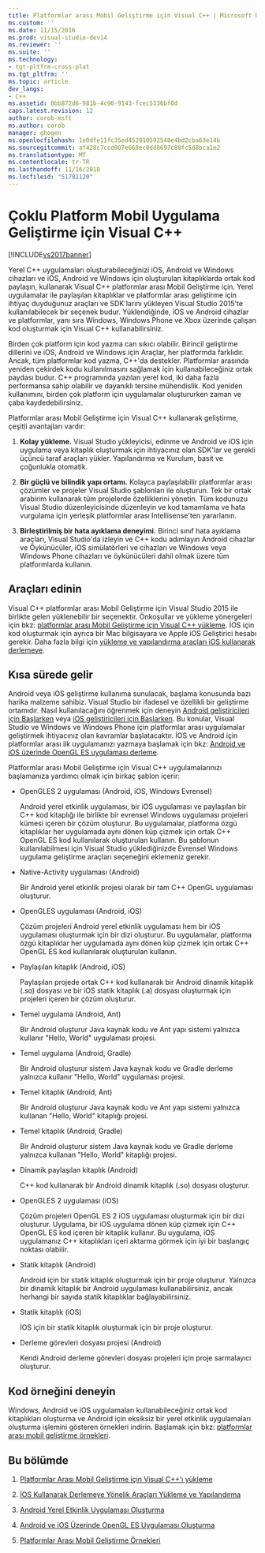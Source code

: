 ```yaml
---
title: Platformlar arası Mobil Geliştirme için Visual C++ | Microsoft Docs
ms.custom: ''
ms.date: 11/15/2016
ms.prod: visual-studio-dev14
ms.reviewer: ''
ms.suite: ''
ms.technology:
- tgt-pltfrm-cross-plat
ms.tgt_pltfrm: ''
ms.topic: article
dev_langs:
- C++
ms.assetid: 0bb872d6-981b-4c96-9143-fcec5336bf0d
caps.latest.revision: 12
author: corob-msft
ms.author: corob
manager: ghogen
ms.openlocfilehash: 1e0dfe11fc35ed452010592548e4bd2cba63e14b
ms.sourcegitcommit: af428c7ccd007e668ec0dd8697c88fc5d8bca1e2
ms.translationtype: MT
ms.contentlocale: tr-TR
ms.lasthandoff: 11/16/2018
ms.locfileid: "51781120"
---
```

# <a name="visual-c-for-cross-platform-mobile-development"></a>Çoklu Platform Mobil Uygulama Geliştirme için Visual C++
[!INCLUDE[vs2017banner](../includes/vs2017banner.md)]

  
Yerel C++ uygulamaları oluşturabileceğinizi iOS, Android ve Windows cihazları ve iOS, Android ve Windows için oluşturulan kitaplıklarda ortak kod paylaşın, kullanarak Visual C++ platformlar arası Mobil Geliştirme için. Yerel uygulamalar ile paylaşılan kitaplıklar ve platformlar arası geliştirme için ihtiyaç duyduğunuz araçları ve SDK'larını yükleyen Visual Studio 2015'te kullanılabilecek bir seçenek budur. Yüklendiğinde, iOS ve Android cihazlar ve platformlar, yanı sıra Windows, Windows Phone ve Xbox üzerinde çalışan kod oluşturmak için Visual C++ kullanabilirsiniz.  
  
 Birden çok platform için kod yazma can sıkıcı olabilir. Birincil geliştirme dillerini ve iOS, Android ve Windows için Araçlar, her platformda farklıdır. Ancak, tüm platformlar kod yazma, C++'da destekler. Platformlar arasında yeniden çekirdek kodu kullanılmasını sağlamak için kullanabileceğiniz ortak paydası budur. C++ programında yazılan yerel kod, iki daha fazla performansa sahip olabilir ve dayanıklı tersine mühendislik. Kod yeniden kullanımını, birden çok platform için uygulamalar oluştururken zaman ve çaba kaydedebilirsiniz.  
  
 Platformlar arası Mobil Geliştirme için Visual C++ kullanarak geliştirme, çeşitli avantajları vardır:  
  
1.  **Kolay yükleme.** Visual Studio yükleyicisi, edinme ve Android ve iOS için uygulama veya kitaplık oluşturmak için ihtiyacınız olan SDK'lar ve gerekli üçüncü taraf araçları yükler. Yapılandırma ve Kurulum, basit ve çoğunlukla otomatik.  
  
2.  **Bir güçlü ve bilindik yapı ortamı.** Kolayca paylaşılabilir platformlar arası çözümler ve projeler Visual Studio şablonları ile oluşturun. Tek bir ortak arabirim kullanarak tüm projelerde özelliklerini yönetin. Tüm kodunuzu Visual Studio düzenleyicisinde düzenleyin ve kod tamamlama ve hata vurgulama için yerleşik platformlar arası Intellisense'ten yararlanın.  
  
3.  **Birleştirilmiş bir hata ayıklama deneyimi.** Birinci sınıf hata ayıklama araçları, Visual Studio'da izleyin ve C++ kodu adımlayın Android cihazlar ve Öykünücüler, iOS simülatörleri ve cihazları ve Windows veya Windows Phone cihazları ve öykünücüleri dahil olmak üzere tüm platformlarda kullanın.  
  
## <a name="get-the-tools"></a>Araçları edinin  
 Visual C++ platformlar arası Mobil Geliştirme için Visual Studio 2015 ile birlikte gelen yüklenebilir bir seçenektir. Önkoşullar ve yükleme yönergeleri için bkz: [platformlar arası Mobil Geliştirme için Visual C++ yükleme](../cross-platform/install-visual-cpp-for-cross-platform-mobile-development.md). İOS için kod oluşturmak için ayrıca bir Mac bilgisayara ve Apple iOS Geliştirici hesabı gerekir. Daha fazla bilgi için [yükleme ve yapılandırma araçları iOS kullanarak derlemeye](../cross-platform/install-and-configure-tools-to-build-using-ios.md).  
  
## <a name="come-up-to-speed"></a>Kısa sürede gelir  
 Android veya iOS geliştirme kullanıma sunulacak, başlama konusunda bazı harika malzeme sahibiz. Visual Studio bir ifadesel ve özellikli bir geliştirme ortamıdır. Nasıl kullanılacağını öğrenmek için deneyin [Android geliştiricileri için Başlarken](https://msdn.microsoft.com/library/windows/apps/dn275875.aspx) veya [iOS geliştiricileri için Başlarken](https://msdn.microsoft.com/library/windows/apps/xaml/jj657966.aspx). Bu konular, Visual Studio ve Windows ve Windows Phone için platformlar arası uygulamalar geliştirmek ihtiyacınız olan kavramlar başlatacaktır. İOS ve Android için platformlar arası ilk uygulamanızı yazmaya başlamak için bkz: [Android ve iOS üzerinde OpenGL ES uygulaması derleme](../cross-platform/build-an-opengl-es-application-on-android-and-ios.md).  
  
 Platformlar arası Mobil Geliştirme için Visual C++ uygulamalarınızı başlamanıza yardımcı olmak için birkaç şablon içerir:  
  
-   OpenGLES 2 uygulaması (Android, iOS, Windows Evrensel)  
  
     Android yerel etkinlik uygulaması, bir iOS uygulaması ve paylaşılan bir C++ kod kitaplığı ile birlikte bir evrensel Windows uygulaması projeleri kümesi içeren bir çözüm oluşturur. Bu uygulamalar, platforma özgü kitaplıklar her uygulamada aynı dönen küp çizmek için ortak C++ OpenGL ES kod kullanılarak oluşturulan kullanın. Bu şablonun kullanılabilmesi için Visual Studio yüklediğinizde Evrensel Windows uygulama geliştirme araçları seçeneğini eklemeniz gerekir.  
  
-   Native-Activity uygulaması (Android)  
  
     Bir Android yerel etkinlik projesi olarak bir tam C++ OpenGL uygulaması oluşturur.  
  
-   OpenGLES uygulaması (Android, iOS)  
  
     Çözüm projeleri Android yerel etkinlik uygulaması hem bir iOS uygulaması oluşturmak için bir dizi oluşturur. Bu uygulamalar, platforma özgü kitaplıklar her uygulamada aynı dönen küp çizmek için ortak C++ OpenGL ES kod kullanılarak oluşturulan kullanın.  
  
-   Paylaşılan kitaplık (Android, iOS)  
  
     Paylaşılan projede ortak C++ kod kullanarak bir Android dinamik kitaplık (.so) dosyası ve bir iOS statik kitaplık (.a) dosyası oluşturmak için projeleri içeren bir çözüm oluşturur.  
  
-   Temel uygulama (Android, Ant)  
  
     Bir Android oluşturur Java kaynak kodu ve Ant yapı sistemi yalnızca kullanır "Hello, World" uygulaması projesi.  
  
-   Temel uygulama (Android, Gradle)  
  
     Bir Android oluşturur sistem Java kaynak kodu ve Gradle derleme yalnızca kullanır "Hello, World" uygulaması projesi.  
  
-   Temel kitaplık (Android, Ant)  
  
     Bir Android oluşturur Java kaynak kodu ve Ant yapı sistemi yalnızca kullanan "Hello, World" kitaplığı projesi.  
  
-   Temel kitaplık (Android, Gradle)  
  
     Bir Android oluşturur sistem Java kaynak kodu ve Gradle derleme yalnızca kullanan "Hello, World" kitaplığı projesi.  
  
-   Dinamik paylaşılan kitaplık (Android)  
  
     C++ kod kullanarak bir Android dinamik kitaplık (.so) dosyası oluşturur.  
  
-   OpenGLES 2 uygulaması (iOS)  
  
     Çözüm projeleri OpenGL ES 2 iOS uygulaması oluşturmak için bir dizi oluşturur. Uygulama, bir iOS uygulama dönen küp çizmek için C++ OpenGL ES kod içeren bir kitaplık kullanır. Bu uygulama, iOS uygulamanız C++ kitaplıkları içeri aktarma görmek için iyi bir başlangıç noktası olabilir.  
  
-   Statik kitaplık (Android)  
  
     Android için bir statik kitaplık oluşturmak için bir proje oluşturur. Yalnızca bir dinamik kitaplık bir Android uygulaması kullanabilirsiniz, ancak herhangi bir sayıda statik kitaplıklar bağlayabilirsiniz.  
  
-   Statik kitaplık (iOS)  
  
     İOS için bir statik kitaplık oluşturmak için bir proje oluşturur.  
  
-   Derleme görevleri dosyası projesi (Android)  
  
     Kendi Android derleme görevleri dosyası projeleri için proje sarmalayıcı oluşturur.  
  
## <a name="try-out-sample-code"></a>Kod örneğini deneyin  
 Windows, Android ve iOS uygulamaları kullanabileceğiniz ortak kod kitaplıkları oluşturma ve Android için eksiksiz bir yerel etkinlik uygulamaları oluşturma işlemini gösteren örnekleri indirin. Başlamak için bkz: [platformlar arası mobil geliştirme örnekleri](../cross-platform/cross-platform-mobile-development-examples.md).  
  
## <a name="in-this-section"></a>Bu bölümde  
  
1.  [Platformlar Arası Mobil Geliştirme için Visual C++’ı yükleme](../cross-platform/install-visual-cpp-for-cross-platform-mobile-development.md)  
  
2.  [İOS Kullanarak Derlemeye Yönelik Araçları Yükleme ve Yapılandırma](../cross-platform/install-and-configure-tools-to-build-using-ios.md)  
  
3.  [Android Yerel Etkinlik Uygulaması Oluşturma](../cross-platform/create-an-android-native-activity-app.md)  
  
4.  [Android ve iOS Üzerinde OpenGL ES Uygulaması Oluşturma](../cross-platform/build-an-opengl-es-application-on-android-and-ios.md)  
  
5.  [Platformlar Arası Mobil Geliştirme Örnekleri](../cross-platform/cross-platform-mobile-development-examples.md)


